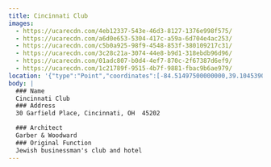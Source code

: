 ```yaml
---
title: Cincinnati Club
images:
  - https://ucarecdn.com/4eb12337-543e-46d3-8127-1376e998f575/
  - https://ucarecdn.com/a6d0e653-5304-417c-a59a-6d704e4ac253/
  - https://ucarecdn.com/c5b0a925-98f9-4548-853f-380109217c31/
  - https://ucarecdn.com/3c28c21a-3074-44e8-b9d1-318ebdb96d96/
  - https://ucarecdn.com/01adc807-b0d4-4ef7-870c-2f67387d6ef9/
  - https://ucarecdn.com/1c21789f-9515-4b7f-9881-fbac9b6ae979/
location: '{"type":"Point","coordinates":[-84.51497500000000,39.10453900000000]}'
body: |
  ### Name
  Cincinnati Club
  ### Address
  30 Garfield Place, Cincinnati, OH  45202

  ### Architect
  Garber & Woodward
  ### Original Function
  Jewish businessman's club and hotel
---
```

